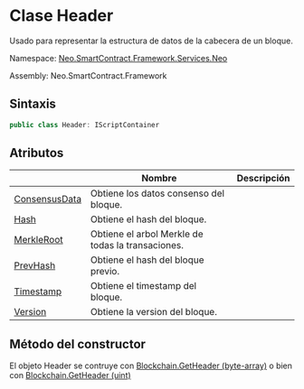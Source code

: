 # Clase Header

Usado para representar la estructura de datos de la cabecera de un bloque.

Namespace: [Neo.SmartContract.Framework.Services.Neo](../AntShares.md)

Assembly: Neo.SmartContract.Framework

## Sintaxis

```c#
public class Header: IScriptContainer
```

## Atributos

| | Nombre| Descripción |
| ---------------------------------------- | ------------------------------------ | -------- |
|[ConsensusData](Header/ConsensusData.md) | Obtiene los datos consenso del bloque.|
|[Hash](Header/ConsensusData.md) | Obtiene el hash del bloque.|
|[MerkleRoot](Header/MerkleRoot.md) | Obtiene el arbol Merkle de todas la transaciones. |
|[PrevHash](Header/PrevHash.md) | Obtiene el hash del bloque previo. |
|[Timestamp](Header/Timestamp.md) | Obtiene el timestamp del bloque. |
|[Version](Header/Version.md) | Obtiene la version del bloque. |


## Método del constructor

El objeto Header se contruye con [Blockchain.GetHeader (byte-array)](Blockchain/GetHeader.md) o bien con [Blockchain.GetHeader (uint)](Blockchain/GetHeader2.md)

